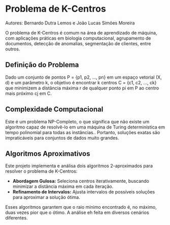 # Problema de K-Centros

Autores: Bernardo Dutra Lemos e João Lucas Simões Moreira

O problema de K-Centros é comum na área de aprendizado de máquina, com aplicações práticas em biologia computacional, agrupamento de documentos, detecção de anomalias, segmentação de clientes, entre outros.

## Definição do Problema

Dado um conjunto de pontos P = {p1, p2, ..., pn} em um espaço vetorial (X, d) e um parâmetro k, o objetivo é encontrar k centros C = {c1, c2, ..., ck} que minimizem a distância máxima r de qualquer ponto pi em P ao centro mais próximo cj em C.

## Complexidade Computacional

Este é um problema NP-Completo, o que significa que não existe um algoritmo capaz de resolvê-lo em uma máquina de Turing determinística em tempo polinomial para todas as instâncias.. Portanto, soluções exatas são impraticáveis para conjuntos de dados muito grandes.

## Algoritmos Aproximativos

Este projeto implementa e análisa dois algoritmos 2-aproximados para resolver o problema de K-Centros:

- **Abordagem Gulosa:** Seleciona centros iterativamente, buscando minimizar a distância máxima em cada iteração.
- **Refinamento de Intervalos:** Ajusta intervalos de possíveis soluções para aproximar a solução ótima.

Esses algoritmos garantem que o raio mínimo encontrado é, no máximo, duas vezes pior que o ótimo. A análise eh feita em diversos cenários diferentes.

